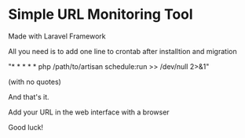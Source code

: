 # Simple URL Monitoring Tool

Made with Laravel Framework

All you need is to add one line to crontab after installtion and migration

"* * * * * php /path/to/artisan schedule:run >> /dev/null 2>&1" 

(with no quotes)

And that's it.

Add your URL in the web interface with a browser

Good luck!
